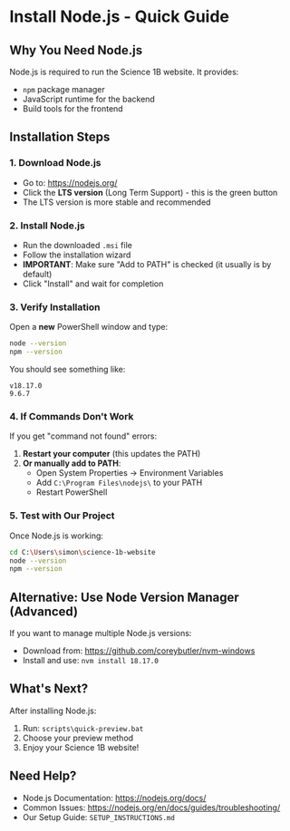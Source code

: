 # Install Node.js - Quick Guide

## Why You Need Node.js
Node.js is required to run the Science 1B website. It provides:
- `npm` package manager
- JavaScript runtime for the backend
- Build tools for the frontend

## Installation Steps

### 1. Download Node.js
- Go to: https://nodejs.org/
- Click the **LTS version** (Long Term Support) - this is the green button
- The LTS version is more stable and recommended

### 2. Install Node.js
- Run the downloaded `.msi` file
- Follow the installation wizard
- **IMPORTANT**: Make sure "Add to PATH" is checked (it usually is by default)
- Click "Install" and wait for completion

### 3. Verify Installation
Open a **new** PowerShell window and type:
```bash
node --version
npm --version
```

You should see something like:
```
v18.17.0
9.6.7
```

### 4. If Commands Don't Work
If you get "command not found" errors:

1. **Restart your computer** (this updates the PATH)
2. **Or manually add to PATH**:
   - Open System Properties → Environment Variables
   - Add `C:\Program Files\nodejs\` to your PATH
   - Restart PowerShell

### 5. Test with Our Project
Once Node.js is working:
```bash
cd C:\Users\simon\science-1b-website
node --version
npm --version
```

## Alternative: Use Node Version Manager (Advanced)
If you want to manage multiple Node.js versions:
- Download from: https://github.com/coreybutler/nvm-windows
- Install and use: `nvm install 18.17.0`

## What's Next?
After installing Node.js:
1. Run: `scripts\quick-preview.bat`
2. Choose your preview method
3. Enjoy your Science 1B website!

## Need Help?
- Node.js Documentation: https://nodejs.org/docs/
- Common Issues: https://nodejs.org/en/docs/guides/troubleshooting/
- Our Setup Guide: `SETUP_INSTRUCTIONS.md`
